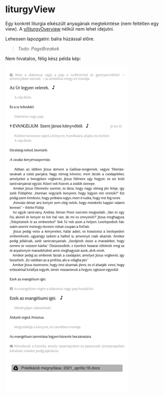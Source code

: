 # liturgyView

Egy konkrét liturgia elkészült anyagának megtekintése (nem feltétlen egy view). A [v/liturgyOverview](liturgyOverview.md) nélkül nem lehet idejutni.

Lehessen lapozgatni: balra húzással előre. 

> *Todo: PageBreakek*

Nem hivatalos, félig kész példa kép: 

![liturgyView](liturgyView.jpeg)